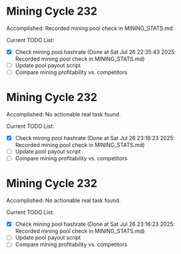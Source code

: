 # Mining Cycle 232

Accomplished: Recorded mining pool check in MINING_STATS.md

Current TODO List:

- [x] Check mining pool hashrate  (Done at Sat Jul 26 22:35:43 2025: Recorded mining pool check in MINING_STATS.md)
- [ ] Update pool payout script
- [ ] Compare mining profitability vs. competitors

# Mining Cycle 232

Accomplished: No actionable real task found.

Current TODO List:

- [x] Check mining pool hashrate  (Done at Sat Jul 26 23:16:23 2025: Recorded mining pool check in MINING_STATS.md)
- [ ] Update pool payout script
- [ ] Compare mining profitability vs. competitors

# Mining Cycle 232

Accomplished: No actionable real task found.

Current TODO List:

- [x] Check mining pool hashrate  (Done at Sat Jul 26 23:16:23 2025: Recorded mining pool check in MINING_STATS.md)
- [ ] Update pool payout script
- [ ] Compare mining profitability vs. competitors